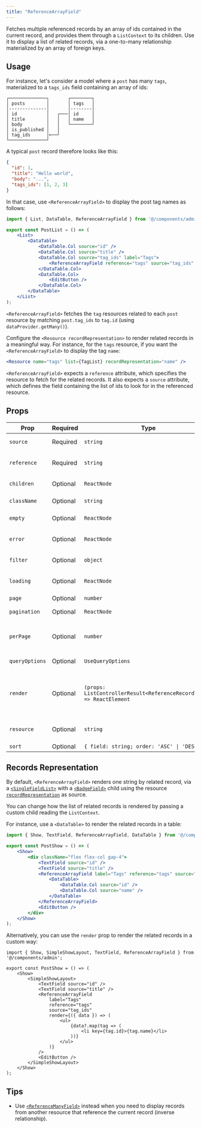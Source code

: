 ```yaml
---
title: "ReferenceArrayField"
---
```


Fetches multiple referenced records by an array of ids contained in the current record, and provides them through a `ListContext` to its children. Use it to display a list of related records, via a one-to-many relationship materialized by an array of foreign keys.

## Usage

For instance, let's consider a model where a `post` has many `tags`, materialized to a `tags_ids` field containing an array of ids:

```
┌──────────────┐       ┌────────┐
│ posts        │       │ tags   │
│--------------│       │--------│
│ id           │   ┌───│ id     │
│ title        │   │   │ name   │
│ body         │   │   └────────┘
│ is_published │   │
│ tag_ids      │╾──┘   
└──────────────┘       
```

A typical `post` record therefore looks like this:

```json
{
  "id": 1,
  "title": "Hello world",
  "body": "...",
  "tags_ids": [1, 2, 3]
}
```

In that case, use `<ReferenceArrayField>` to display the post tag names as follows:

```jsx {9}
import { List, DataTable, ReferenceArrayField } from '@/components/admin';

export const PostList = () => (
    <List>
        <DataTable>
            <DataTable.Col source="id" />
            <DataTable.Col source="title" />
            <DataTable.Col source="tag_ids" label="Tags">
                <ReferenceArrayField reference="tags" source="tag_ids" />
            </DataTable.Col>
            <DataTable.Col>
                <EditButton />
            </DataTable.Col>
        </DataTable>
    </List>
);
```

`<ReferenceArrayField>` fetches the `tag` resources related to each `post` resource by matching `post.tag_ids` to `tag.id` (using `dataProvider.getMany()`).

Configure the `<Resource recordRepresentation>` to render related records in a meaningful way. For instance, for the `tags` resource, if you want the `<ReferenceArrayField>` to display the tag `name`:

```jsx
<Resource name="tags" list={TagList} recordRepresentation="name" />
```

`<ReferenceArrayField>` expects a `reference` attribute, which specifies the resource to fetch for the related records. It also expects a `source` attribute, which defines the field containing the list of ids to look for in the referenced resource.

## Props

| Prop | Required | Type | Default | Description |
|------|----------|------|---------|-------------|
| `source` | Required | `string` | - | Field with array of ids |
| `reference` | Required | `string` | - | Target resource name |
| `children` | Optional | `ReactNode` | `<SingleFieldList />` | Display component(s) |
| `className` | Optional | `string` | - | Wrapper classes |
| `empty` | Optional | `ReactNode` | - | Placeholder when no data |
| `error` | Optional | `ReactNode` | - | Error element (set `false` to hide) |
| `filter` | Optional | `object` | - | Permanent filters |
| `loading` | Optional | `ReactNode` | - | Loading element (set `false` to hide) |
| `page` | Optional | `number` | 1 | Initial page |
| `pagination` | Optional | `ReactNode` | - | Pagination component |
| `perPage` | Optional | `number` | - | Page size (default 1000 in code if unspecified) |
| `queryOptions` | Optional | `UseQueryOptions` | - | TanStack Query options |
| `render` | Optional | `(props: ListControllerResult<ReferenceRecordType>) => ReactElement` | - | A function rendering the record list, receive the list context as its argument |
| `resource` | Optional | `string` | Parent resource | Override resource name |
| `sort` | Optional | `{ field: string; order: 'ASC' \| 'DESC' }` | - | Sort order |

## Records Representation

By default, `<ReferenceArrayField>` renders one string by related record, via a [`<SingleFieldList>`](https://marmelab.com/react-admin/SingleFieldList.md) with a [`<BadgeField>`](./BadgeField.md) child using the resource [`recordRepresentation`](https://marmelab.com/react-admin//Resource.md#recordrepresentation) as source.

You can change how the list of related records is rendered by passing a custom child reading the `ListContext`.

For instance, use a `<DataTable>` to render the related records in a table:

```jsx {8-13}
import { Show, TextField, ReferenceArrayField, DataTable } from '@/components/admin';

export const PostShow = () => (
    <Show>
        <div className="flex flex-col gap-4">
            <TextField source="id" />
            <TextField source="title" />
            <ReferenceArrayField label="Tags" reference="tags" source="tag_ids">
                <DataTable>
                    <DataTable.Col source="id" />
                    <DataTable.Col source="name" />
                </DataTable>
            </ReferenceArrayField>
            <EditButton />
        </div>
    </Show>
);
```

Alternatively, you can use the `render` prop to render the related records in a custom way:

```tsx {8-19}
import { Show, SimpleShowLayout, TextField, ReferenceArrayField } from '@/components/admin';

export const PostShow = () => (
    <Show>
        <SimpleShowLayout>
            <TextField source="id" />
            <TextField source="title" />
            <ReferenceArrayField
                label="Tags"
                reference="tags"
                source="tag_ids"
                render={({ data }) => (
                    <ul>
                        {data?.map(tag => (
                            <li key={tag.id}>{tag.name}</li>
                        ))}
                    </ul>
                )}
            />
            <EditButton />
        </SimpleShowLayout>
    </Show>
);
```

## Tips

- Use [`<ReferenceManyField>`](./ReferenceManyField.md) instead when you need to display records from another resource that reference the current record (inverse relationship).
